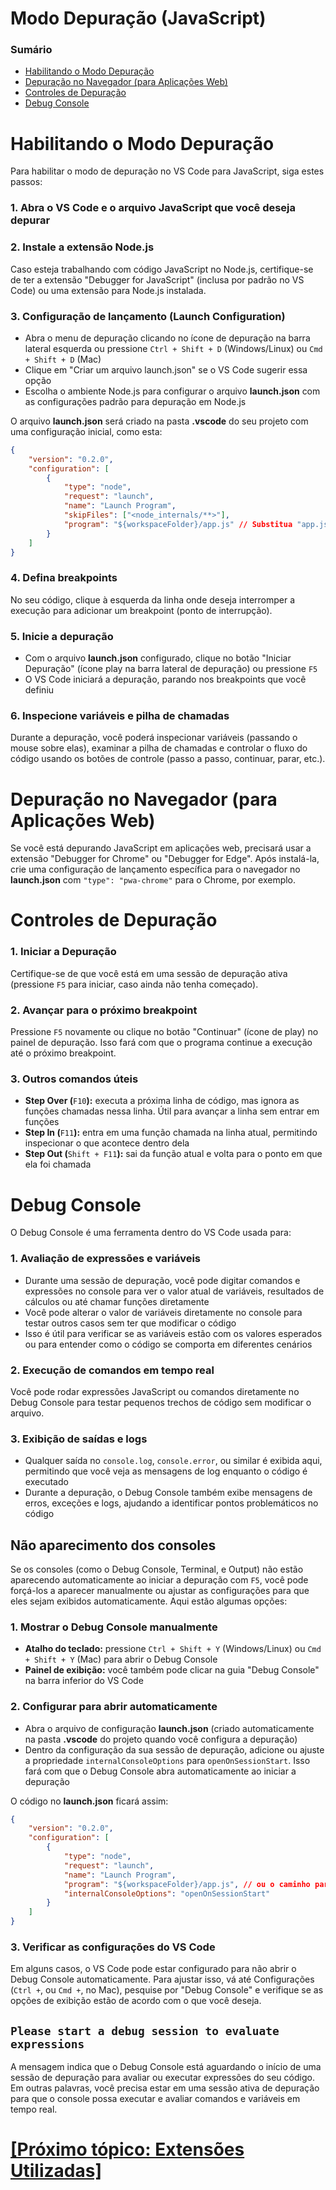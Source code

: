 # Modo Depuração (JavaScript)

### Sumário

- [Habilitando o Modo Depuração](#habilitando-modo-depuracao)
- [Depuração no Navegador (para Aplicações Web)](#depuracao-navegador)
- [Controles de Depuração](#controles-depuracao)
- [Debug Console](#debug-console)

# <a id="habilitando-modo-depuracao">Habilitando o Modo Depuração</a>

Para habilitar o modo de depuração no VS Code para JavaScript, siga estes passos:

### 1. Abra o VS Code e o arquivo JavaScript que você deseja depurar

### 2. Instale a extensão Node.js

Caso esteja trabalhando com código JavaScript no Node.js, certifique-se de ter a extensão "Debugger for JavaScript" (inclusa por padrão no VS Code) ou uma extensão para Node.js instalada.

### 3. Configuração de lançamento (Launch Configuration)

- Abra o menu de depuração clicando no ícone de depuração na barra lateral esquerda ou pressione `Ctrl + Shift + D` (Windows/Linux) ou `Cmd + Shift + D` (Mac)
- Clique em "Criar um arquivo launch.json" se o VS Code sugerir essa opção
- Escolha o ambiente Node.js para configurar o arquivo **launch.json** com as configurações padrão para depuração em Node.js

O arquivo **launch.json** será criado na pasta **.vscode** do seu projeto com uma configuração inicial, como esta:

```JSON
{
    "version": "0.2.0",
    "configuration": [
        {
            "type": "node",
            "request": "launch",
            "name": "Launch Program",
            "skipFiles": ["<node_internals/**>"],
            "program": "${workspaceFolder}/app.js" // Substitua "app.js" pelo seu arquivo principal (entry point).
        }
    ]
}
```

### 4. Defina breakpoints

No seu código, clique à esquerda da linha onde deseja interromper a execução para adicionar um breakpoint (ponto de interrupção).

### 5. Inicie a depuração

- Com o arquivo **launch.json** configurado, clique no botão "Iniciar Depuração" (ícone play na barra lateral de depuração) ou pressione `F5`
- O VS Code iniciará a depuração, parando nos breakpoints que você definiu

### 6. Inspecione variáveis e pilha de chamadas

Durante a depuração, você poderá inspecionar variáveis (passando o mouse sobre elas), examinar a pilha de chamadas e controlar o fluxo do código usando os botões de controle (passo a passo, continuar, parar, etc.).

# <a id="depuracao-navegador">Depuração no Navegador (para Aplicações Web)</a>

Se você está depurando JavaScript em aplicações web, precisará usar a extensão "Debugger for Chrome" ou "Debugger for Edge". Após instalá-la, crie uma configuração de lançamento específica para o navegador no **launch.json** com `"type": "pwa-chrome"` para o Chrome, por exemplo.

# <a id="controles-depuracao">Controles de Depuração</a>

### 1. Iniciar a Depuração

Certifique-se de que você está em uma sessão de depuração ativa (pressione `F5` para iniciar, caso ainda não tenha começado).

### 2. Avançar para o próximo breakpoint

Pressione `F5` novamente ou clique no botão "Continuar" (ícone de play) no painel de depuração. Isso fará com que o programa continue a execução até o próximo breakpoint.

### 3. Outros comandos úteis

- **Step Over (**`F10`**):** executa a próxima linha de código, mas ignora as funções chamadas nessa linha. Útil para avançar a linha sem entrar em funções
- **Step In (**`F11`**):** entra em uma função chamada na linha atual, permitindo inspecionar o que acontece dentro dela
- **Step Out (**`Shift + F11`**):** sai da função atual e volta para o ponto em que ela foi chamada

# <a id="debug-console">Debug Console</a>

O Debug Console é uma ferramenta dentro do VS Code usada para:

### 1. Avaliação de expressões e variáveis

- Durante uma sessão de depuração, você pode digitar comandos e expressões no console para ver o valor atual de variáveis, resultados de cálculos ou até chamar funções diretamente
- Você pode alterar o valor de variáveis diretamente no console para testar outros casos sem ter que modificar o código
- Isso é útil para verificar se as variáveis estão com os valores esperados ou para entender como o código se comporta em diferentes cenários

### 2. Execução de comandos em tempo real

Você pode rodar expressões JavaScript ou comandos diretamente no Debug Console para testar pequenos trechos de código sem modificar o arquivo.

### 3. Exibição de saídas e logs

- Qualquer saída no `console.log`, `console.error`, ou similar é exibida aqui, permitindo que você veja as mensagens de log enquanto o código é executado
- Durante a depuração, o Debug Console também exibe mensagens de erros, exceções e logs, ajudando a identificar pontos problemáticos no código

## Não aparecimento dos consoles

Se os consoles (como o Debug Console, Terminal, e Output) não estão aparecendo automaticamente ao iniciar a depuração com `F5`, você pode forçá-los a aparecer manualmente ou ajustar as configurações para que eles sejam exibidos automaticamente. Aqui estão algumas opções:

### 1. Mostrar o Debug Console manualmente

- **Atalho do teclado:** pressione `Ctrl + Shift + Y` (Windows/Linux) ou `Cmd + Shift + Y` (Mac) para abrir o Debug Console
- **Painel de exibição:** você também pode clicar na guia "Debug Console" na barra inferior do VS Code

### 2. Configurar para abrir automaticamente

- Abra o arquivo de configuração **launch.json** (criado automaticamente na pasta **.vscode** do projeto quando você configura a depuração)
- Dentro da configuração da sua sessão de depuração, adicione ou ajuste a propriedade `internalConsoleOptions` para `openOnSessionStart`. Isso fará com que o Debug Console abra automaticamente ao iniciar a depuração

O código no **launch.json** ficará assim:

```JSON
{
    "version": "0.2.0",
    "configuration": [
        {
            "type": "node",
            "request": "launch",
            "name": "Launch Program",
            "program": "${workspaceFolder}/app.js", // ou o caminho para o seu arquivo principal.
            "internalConsoleOptions": "openOnSessionStart"
        }
    ]
}
```

### 3. Verificar as configurações do VS Code

Em alguns casos, o VS Code pode estar configurado para não abrir o Debug Console automaticamente. Para ajustar isso, vá até Configurações (`Ctrl +`, ou `Cmd +`, no Mac), pesquise por "Debug Console" e verifique se as opções de exibição estão de acordo com o que você deseja.

## `Please start a debug session to evaluate expressions`

A mensagem indica que o Debug Console está aguardando o início de uma sessão de depuração para avaliar ou executar expressões do seu código. Em outras palavras, você precisa estar em uma sessão ativa de depuração para que o console possa executar e avaliar comandos e variáveis em tempo real.

# [[Próximo tópico: Extensões Utilizadas]](./3-extensoes-utilizadas.md)